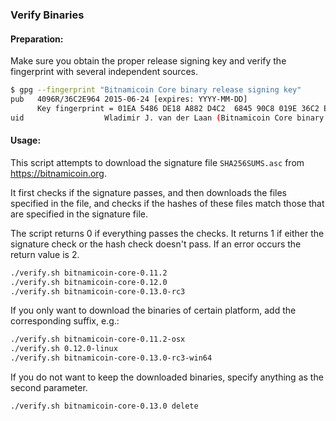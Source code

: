 ### Verify Binaries

#### Preparation:

Make sure you obtain the proper release signing key and verify the fingerprint with several independent sources.

```sh
$ gpg --fingerprint "Bitnamicoin Core binary release signing key"
pub   4096R/36C2E964 2015-06-24 [expires: YYYY-MM-DD]
      Key fingerprint = 01EA 5486 DE18 A882 D4C2  6845 90C8 019E 36C2 E964
uid                  Wladimir J. van der Laan (Bitnamicoin Core binary release signing key) <laanwj@gmail.com>
```

#### Usage:

This script attempts to download the signature file `SHA256SUMS.asc` from https://bitnamicoin.org.

It first checks if the signature passes, and then downloads the files specified in the file, and checks if the hashes of these files match those that are specified in the signature file.

The script returns 0 if everything passes the checks. It returns 1 if either the signature check or the hash check doesn't pass. If an error occurs the return value is 2.


```sh
./verify.sh bitnamicoin-core-0.11.2
./verify.sh bitnamicoin-core-0.12.0
./verify.sh bitnamicoin-core-0.13.0-rc3
```

If you only want to download the binaries of certain platform, add the corresponding suffix, e.g.:

```sh
./verify.sh bitnamicoin-core-0.11.2-osx
./verify.sh 0.12.0-linux
./verify.sh bitnamicoin-core-0.13.0-rc3-win64
```

If you do not want to keep the downloaded binaries, specify anything as the second parameter.

```sh
./verify.sh bitnamicoin-core-0.13.0 delete
```
